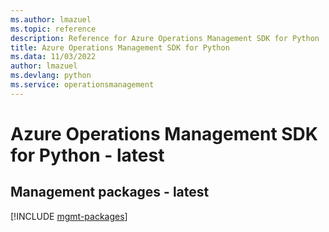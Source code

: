 ```yaml
---
ms.author: lmazuel
ms.topic: reference
description: Reference for Azure Operations Management SDK for Python
title: Azure Operations Management SDK for Python
ms.data: 11/03/2022
author: lmazuel
ms.devlang: python
ms.service: operationsmanagement
---
```

# Azure Operations Management SDK for Python - latest

## Management packages - latest
[!INCLUDE [mgmt-packages](operations-management-mgmt-index.md)]